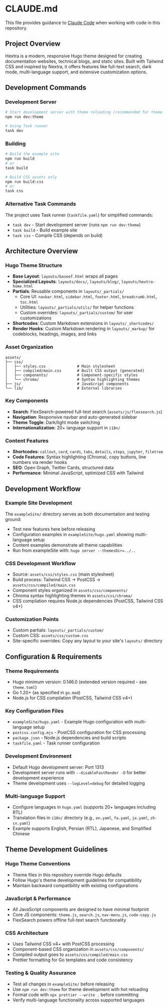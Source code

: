 # CLAUDE.md

This file provides guidance to [Claude Code](claude.ai/code) when working with code in this repository.

## Project Overview

Hextra is a modern, responsive Hugo theme designed for creating documentation websites, technical blogs, and static sites. Built with Tailwind CSS and inspired by Nextra, it offers features like full-text search, dark mode, multi-language support, and extensive customization options.

## Development Commands

### Development Server

```bash
# Start development server with theme reloading (recommended for theme development)
npm run dev:theme

# Using Task runner
task dev
```

### Building

```bash
# Build the example site
npm run build
# or
task build

# Build CSS assets only
npm run build:css
# or
task css
```

### Alternative Task Commands

The project uses Task runner (`taskfile.yaml`) for simplified commands:

- `task dev` - Start development server (runs `npm run dev:theme`)
- `task build` - Build example site
- `task css` - Compile CSS (depends on build)

## Architecture Overview

### Hugo Theme Structure

- **Base Layout**: `layouts/baseof.html` wraps all pages
- **Specialized Layouts**: `layouts/docs/`, `layouts/blog/`, `layouts/hextra-home.html`
- **Partials**: Reusable components in `layouts/_partials/`
  - Core UI: `navbar.html`, `sidebar.html`, `footer.html`, `breadcrumb.html`, `toc.html`
  - Utilities: `layouts/_partials/utils/` for helper functions
  - Custom overrides: `layouts/_partials/custom/` for user customizations
- **Shortcodes**: Custom Markdown extensions in `layouts/_shortcodes/`
- **Render Hooks**: Custom Markdown rendering in `layouts/_markup/` for codeblocks, headings, images, and links

### Asset Organization

```
assets/
├── css/
│   ├── styles.css              # Main stylesheet
│   ├── compiled/main.css       # Built CSS output (generated)
│   ├── components/             # Component-specific styles
│   └── chroma/                 # Syntax highlighting themes
├── js/                         # JavaScript components
└── lib/                        # External libraries
```

### Key Components

- **Search**: FlexSearch-powered full-text search (`assets/js/flexsearch.js`)
- **Navigation**: Responsive navbar and auto-generated sidebar
- **Theme Toggle**: Dark/light mode switching
- **Internationalization**: 20+ language support in `i18n/`

### Content Features

- **Shortcodes**: `callout`, `card`, `cards`, `tabs`, `details`, `steps`, `jupyter`, `filetree`
- **Code Features**: Syntax highlighting (Chroma), copy buttons, line numbers via render hooks
- **SEO**: Open Graph, Twitter Cards, structured data
- **Performance**: Minimal JavaScript, optimized CSS with Tailwind

## Development Workflow

### Example Site Development

The `exampleSite/` directory serves as both documentation and testing ground:

- Test new features here before releasing
- Configuration examples in `exampleSite/hugo.yaml` showing multi-language setup
- Content examples demonstrate all theme capabilities
- Run from exampleSite with: `hugo server --themesDir=../..`

### CSS Development Workflow

- Source: `assets/css/styles.css` (main stylesheet)
- Build process: Tailwind CSS → PostCSS → `assets/css/compiled/main.css`
- Component styles organized in `assets/css/components/`
- Chroma syntax highlighting themes in `assets/css/chroma/`
- CSS compilation requires Node.js dependencies (PostCSS, Tailwind CSS v4+)

### Customization Points

- Custom partials: `layouts/_partials/custom/`
- Custom CSS: `assets/css/custom.css`
- Site-specific overrides: Copy any layout to your site's `layouts/` directory

## Configuration & Requirements

### Theme Requirements

- Hugo minimum version: 0.146.0 (extended version required - see `theme.toml`)
- Go 1.20+ (as specified in `go.mod`)
- Node.js for CSS compilation (PostCSS, Tailwind CSS v4+)

### Key Configuration Files

- `exampleSite/hugo.yaml` - Example Hugo configuration with multi-language setup
- `postcss.config.mjs` - PostCSS configuration for CSS processing
- `package.json` - Node.js dependencies and build scripts
- `taskfile.yaml` - Task runner configuration

### Development Environment

- Default Hugo development server: Port 1313
- Development server runs with `--disableFastRender -D` for better development experience
- Theme development uses `--logLevel=debug` for detailed logging

### Multi-language Support

- Configure languages in `hugo.yaml` (supports 20+ languages including RTL)
- Translation files in `i18n/` directory (e.g., `en.yaml`, `fa.yaml`, `ja.yaml`, `zh-cn.yaml`)
- Example supports English, Persian (RTL), Japanese, and Simplified Chinese

## Theme Development Guidelines

### Hugo Theme Conventions

- Theme files in this repository override Hugo defaults
- Follow Hugo's theme development guidelines for compatibility
- Maintain backward compatibility with existing configurations

### JavaScript & Performance

- All JavaScript components are designed to have minimal footprint
- Core JS components: `theme.js`, `search.js`, `nav-menu.js`, `code-copy.js`
- FlexSearch powers offline full-text search functionality

### CSS Architecture

- Uses Tailwind CSS v4+ with PostCSS processing
- Component-based CSS organization in `assets/css/components/`
- Compiled output goes to `assets/css/compiled/main.css`
- Prettier formatting for Go templates and code consistency

### Testing & Quality Assurance

- Test all changes in `exampleSite/` before releasing
- Use `npm run dev:theme` for theme development with hot reloading
- Format code with `npx prettier --write .` before committing
- Verify multi-language functionality across supported languages
